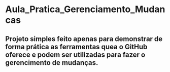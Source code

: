 # Aula_Pratica_Gerenciamento_Mudancas
## Projeto simples feito apenas para demonstrar de forma prática as ferramentas quea o GitHub oferece e podem ser utilizadas para fazer o gerencimento de mudanças.

